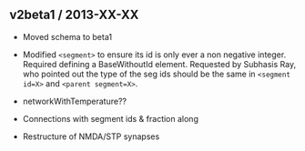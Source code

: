 v2beta1 / 2013-XX-XX
--------------------

* Moved schema to beta1

* Modified `<segment>` to ensure its id is only ever a non negative integer. 
   Required defining a BaseWithoutId element. Requested by Subhasis Ray, who 
   pointed out the type of the seg ids should be the same in `<segment id=X>` 
   and `<parent segment=X>`.

* networkWithTemperature??

* Connections with segment ids & fraction along

* Restructure of NMDA/STP synapses


